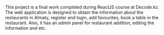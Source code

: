 This project is a final work completed during ReactJS course at Decode.kz. The web application is designed to obtain the information about the restaurants in Almaty, register and login, add favourites, book a table in the restaurant. Also, it has an admin panel for restaurant addition, editing the information and etc. 

